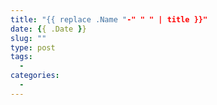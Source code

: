 ```yaml
---
title: "{{ replace .Name "-" " " | title }}"
date: {{ .Date }}
slug: ""
type: post
tags:
  - 
categories:
  - 
---
```


